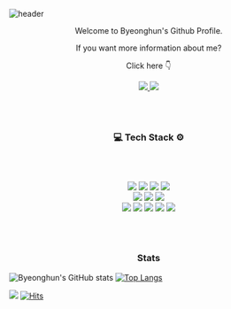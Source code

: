 ![header](https://capsule-render.vercel.app/api?type=slice&color=6495ED&height=230&section=header&text=Byeonghun's&nbsp;Github&fontSize=50&animation=fadeIn&fontAlignY=50)


<p align='center'> Welcome to Byeonghun's Github Profile. </p>
<p align='center'> If you want more information about me? </p>
<p align='center'> Click here 👇 </p>
<p align='center'>
  <a href="https://byeonghuns98.medium.com"><img src="https://img.shields.io/badge/Medium Blog-12100E?style=flat-square&logo=Medium&logoColor=white&link=https://byeonghuns98.medium.com"/>
  </a>
  <a href="mailto:byeonghuns98@gmail.com"><img src="https://img.shields.io/badge/Gmail-EA4335?style=flat-square&logo=Gmail&logoColor=white&link=byeonghuns98@gmail.com"/>
  </a>
</p>

<br>
<br>
<h3 align="center"> 💻 Tech Stack ⚙️</h3>
<br>
<br>
<p align="center">
  <img src="https://img.shields.io/badge/Python-3766AB?style=flat-square&logo=Python&logoColor=white"/></a>
  <img src="https://img.shields.io/badge/R-276DC3?style=flat-square&logo=R&logoColor=white"/></a>
  <img src="https://img.shields.io/badge/Java-007396?style=flat-square&logo=Java&logoColor=white"/></a>
  <img src="https://img.shields.io/badge/SQL-0690FA?style=flat-square&logo=SAS&logoColor=white"/></a>
  <br>
  <img src="https://img.shields.io/badge/Jupyter-F37626?style=flat-square&logo=Jupyter&logoColor=white"/></a>
  <img src="https://img.shields.io/badge/Anaconda-44A833?style=flat-square&logo=Anaconda&logoColor=white"/></a>
  <img src="https://img.shields.io/badge/RStudio-75AADB?style=flat-square&logo=RStudio&logoColor=white"/></a>
  <br>
  <img src="https://img.shields.io/badge/tensorflow-FF6F00?style=flat-square&logo=tensorflow&logoColor=white"/></a>
  <img src="https://img.shields.io/badge/Keras-D00000?style=flat-square&logo=Keras&logoColor=white"/></a>   
  <img src="https://img.shields.io/badge/OpenCV-5C3EE8?style=flat-square&logo=OpenCV&logoColor=white"/></a>
  <img src="https://img.shields.io/badge/NumPy-013243?style=flat-square&logo=NumPy&logoColor=white"/></a>
  <img src="https://img.shields.io/badge/Selenium-43B02A?style=flat-square&logo=Selenium&logoColor=white"/></a>
</p>
<br>
<br>
<h3 align="center"> Stats </h3>

![Byeonghun's GitHub stats](https://github-readme-stats.vercel.app/api/?username=Kim-Byeong-Hun&show_icons=true&title_color=fff&icon_color=79ff97&text_color=9f9f9f&bg_color=151515)&nbsp;[![Top Langs](https://github-readme-stats.vercel.app/api/top-langs/?username=qudgns5129&hide=TSQL,TeX,Shell&langs_count=10&layout=compact)](https://github.com/anuraghazra/github-readme-stats)

<img src="https://img.shields.io/github/followers/Kim-Byeong-Hun?style=social"> <a href="https://hits.seeyoufarm.com"/>[![Hits](https://hits.seeyoufarm.com/api/count/incr/badge.svg?url=https%3A%2F%2Fgithub.com%2FKim-Byeong-Hun%2Fhit-counter&count_bg=%23476FDB&title_bg=%23ADB3BA&icon=coursera.svg&icon_color=%23000000&title=visitant&edge_flat=false)](https://hits.seeyoufarm.com)
